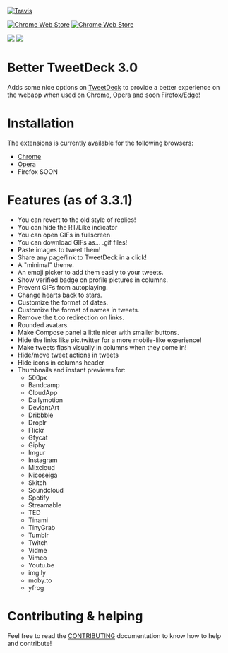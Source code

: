 [![Travis](https://img.shields.io/travis/eramdam/BetterTweetDeck.svg)](https://travis-ci.org/eramdam/BetterTweetDeck/)

[![Chrome Web Store](https://img.shields.io/chrome-web-store/v/micblkellenpbfapmcpcfhcoeohhnpob.svg)](https://chrome.google.com/webstore/detail/bettertweetdeck-3/micblkellenpbfapmcpcfhcoeohhnpob) [![Chrome Web Store](https://img.shields.io/chrome-web-store/d/micblkellenpbfapmcpcfhcoeohhnpob.svg)](https://chrome.google.com/webstore/detail/bettertweetdeck-3/micblkellenpbfapmcpcfhcoeohhnpob)

![](https://img.shields.io/twitter/follow/bettertdeck.svg?style=social&label=Follow) [![](https://img.shields.io/badge/paypal-donate-yellow.svg)](https://www.paypal.com/cgi-bin/webscr?cmd=_donations&business=XK9SQ6ZDE9UF2&lc=US&item_name=Damien%20Erambert&currency_code=USD&bn=PP%2dDonationsBF%3abtn_donate_SM%2egif%3aNonHosted)


# Better TweetDeck 3.0

Adds some nice options on [TweetDeck](http://tweetdeck.twitter.com) to provide a better experience on the webapp when used on Chrome, Opera and soon Firefox/Edge!

# Installation

The extensions is currently available for the following browsers:
- [Chrome](https://chrome.google.com/webstore/detail/bettertweetdeck-3/micblkellenpbfapmcpcfhcoeohhnpob)
- [Opera](https://addons.opera.com/en/extensions/details/bettertweetdeck/)
- ~~Firefox~~ SOON

# Features (as of 3.3.1)

- You can revert to the old style of replies!
- You can hide the RT/Like indicator
- You can open GIFs in fullscreen
- You can download GIFs as... .gif files!
- Paste images to tweet them!
- Share any page/link to TweetDeck in a click!
- A "minimal" theme.
- An emoji picker to add them easily to your tweets.
- Show verified badge on profile pictures in columns.
- Prevent GIFs from autoplaying.
- Change hearts back to stars.
- Customize the format of dates.
- Customize the format of names in tweets.
- Remove the t.co redirection on links.
- Rounded avatars.
- Make Compose panel a little nicer with smaller buttons.
- Hide the links like pic.twitter for a more mobile-like experience!
- Make tweets flash visually in columns when they come in!
- Hide/move tweet actions in tweets
- Hide icons in columns header
- Thumbnails and instant previews for:
  - 500px
  - Bandcamp
  - CloudApp
  - Dailymotion
  - DeviantArt
  - Dribbble
  - Droplr
  - Flickr
  - Gfycat
  - Giphy
  - Imgur
  - Instagram
  - Mixcloud
  - Nicoseiga
  - Skitch
  - Soundcloud
  - Spotify
  - Streamable
  - TED
  - Tinami
  - TinyGrab
  - Tumblr
  - Twitch
  - Vidme
  - Vimeo
  - Youtu.be
  - img.ly
  - moby.to
  - yfrog


# Contributing & helping

Feel free to read the [CONTRIBUTING](./CONTRIBUTING.md) documentation to know how to help and contribute!